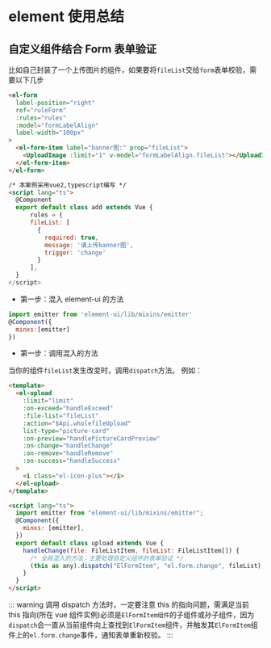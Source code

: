 # element 使用总结

## 自定义组件结合 Form 表单验证

比如自己封装了一个上传图片的组件，如果要将`fileList`交给`form`表单校验，需要以下几步

```html
<el-form
  label-position="right"
  ref="ruleForm"
  :rules="rules"
  :model="formLabelAlign"
  label-width="100px"
>
  <el-form-item label="banner图:" prop="fileList">
    <UploadImage :limit="1" v-model="formLabelAlign.fileList"></UploadImage>
  </el-form-item>
</el-form>

/* 本案例采用vue2,typescript编写 */
<script lang="ts">
  @Component
  export default class add extends Vue {
      rules = {
      fileList: [
        {
          required: true,
          message: '请上传banner图',
          trigger: 'change'
        }
      ],
  }
</script>
```

- 第一步：混入 element-ui 的方法

```js
import emitter from 'element-ui/lib/mixins/emitter'
@Component({
  minxs:[emitter]
})
```

- 第一步：调用混入的方法

当你的组件`fileList`发生改变时，调用`dispatch`方法。
例如：

```html
<template>
  <el-upload
    :limit="limit"
    :on-exceed="handleExceed"
    :file-list="fileList"
    :action="$Api.wholefileUpload"
    list-type="picture-card"
    :on-preview="handlePictureCardPreview"
    :on-change="handleChange"
    :on-remove="handleRemove"
    :on-success="handleSuccess"
  >
    <i class="el-icon-plus"></i>
  </el-upload>
</template>

<script lang="ts">
  import emitter from "element-ui/lib/mixins/emitter";
  @Component({
    minxs: [emitter],
  })
  export default class upload extends Vue {
    handleChange(file: FileListItem, fileList: FileListItem[]) {
      /* 全局混入的方法：主要处理自定义组件的表单验证 */
      (this as any).dispatch("ElFormItem", "el.form.change", fileList);
    }
  }
</script>
```

::: warning
调用 dispatch 方法时，一定要注意 this 的指向问题，需满足当前 this 指向(所在 vue 组件实例)必须是`ElFormItem组件`的子组件或孙子组件，因为`dispatch`会一直从当前组件向上查找到`ElFormItem`组件，并触发其`ElFormItem`组件上的`el.form.change`事件，通知表单重新校验。
:::
